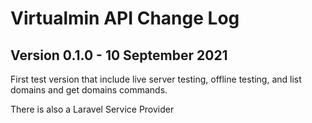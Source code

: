 # Virtualmin API Change Log

## Version 0.1.0 - 10 September 2021

First test version that include live server testing, offline testing, and list domains and get domains commands.

There is also a Laravel Service Provider